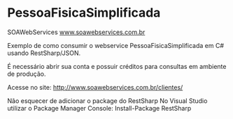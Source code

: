 # PessoaFisicaSimplificada
SOAWebServices www.soawebservices.com.br

Exemplo de como consumir o webservice PessoaFisicaSimplificada em C# usando RestSharp/JSON.

É necessário abrir sua conta e possuir créditos para consultas em ambiente de produção.

Acesse no site: http://www.soawebservices.com.br/clientes/



Não esquecer de adicionar o package do RestSharp
No Visual Studio utilizar o Package Manager Console: Install-Package RestSharp
